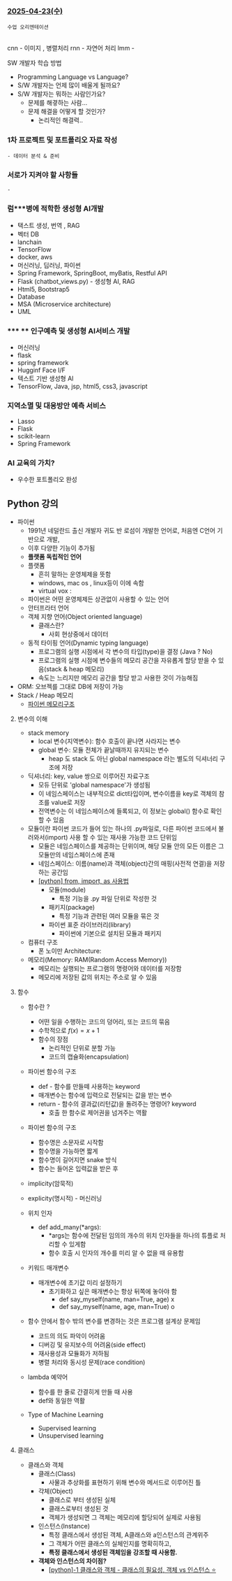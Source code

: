 ### [2025-04-23(수)](https://github.com/NAM-IL/Python_Basic/blob/main/%EC%88%98%EC%97%85%EB%82%B4%EC%9A%A9/04%EC%9B%94/2025-04-23.md)
```
수업 오리엔테이션
```
##

cnn - 이미지 , 병렬처리
rnn - 자연어 처리
lmm - 

SW 개발자 학습 방법
- Programming Language vs Language?
- S/W 개발자는 언제 많이 배울게 될까요?
- S/W 개발자는 뭐하는 사람인가요?
    - 문제를 해곃하는 사람...
    - 문제 해결을 어떻게 할 것인가?
        - 논리적인 해결력..


### 1차 프로젝트 및 포트폴리오 자료 작성
    - 데이터 분석 & 준비

### 서로가 지켜야 할 사항들
    - 

###
### 럼***병에 적학한 생성형 AI개발
- 택스트 생성, 번역 , RAG
- 벡터 DB
- lanchain
- TensorFlow
- docker, aws
- 머신러닝, 딥러닝, 파이썬
- Spring Framework, SpringBoot, myBatis, Restful API
- Flask (chatbot_views.py) - 생성형 AI, RAG
- Html5, Bootstrap5
- Database
- MSA (Microservice architecture)
- UML

### *** ** 인구예측 및 생성형 AI서비스 개발
- 머신러닝
- flask
- spring framework
- Hugginf Face I/F
- 텍스트 기반 생성형 AI
- TensorFlow, Java, jsp, html5, css3, javascript

### 지역소멸 및 대응방안 예측 서비스
- Lasso
- Flask
- scikit-learn
- Spring Framework

### AI 교육의 가치?
- 우수한 포트폴리오 완성

##

## Python 강의
- 파이썬
    - 1991년 네덜란드 출신 개발자 귀도 반 로섬이 개발한 언어로, 처음엔 C언어 기반으로 개발,
    - 이후 다양한 기능이 추가됨
    - **플랫폼 독립적인 언어**
    - 플랫폼
        - 흔히 말하는 운영체제을 뜻함
        - windows, mac os , linux등이 이에 속함
        - virtual vox : 
    - 파이썬은 어떤 운영체제든 상관없이 사용할 수 있는 언어
    - 안터프라터 언어
    - 객체 지향 언어(Object oriented language)
        - 클래스란?
            - 사회 현상중에서 데이터
    - 동적 타이핑 언어(Dynamic typing language)
        - 프로그램의 실행 시점에서 각 변수의 타입(type)을 결정 (Java ? No)
        - 프로그램의 실행 시점에 변수들의 메모리 공간을 자유롭게 할당 받을 수 있음(stack & heap 메모리)
        - 속도는 느리지만 메모리 공간을 할당 받고 사용한 것이 가능해짐
- ORM: 오브젝를 그대로 DB에 저장이 가능
- Stack / Heap 메모리
    - [파이썬 메모리구조](https://velog.io/@wowseok/%ED%8C%8C%EC%9D%B4%EC%8D%AC-%EB%A9%94%EB%AA%A8%EB%A6%AC%EA%B5%AC%EC%A1%B0)

2. 변수의 이해
    - stack memory
        - local 변수(지역변수): 함수 호출이 끝나면 사라지는 변수
        - global 변수: 모듈 전체가 끝날때까지 유지되는 변수
            - heap 도 stack 도 아닌 global namespace 라는 별도의 딕셔너리 구조에 저장
    - 딕셔너리: key, value 쌍으로 이루어진 자료구조
        - 모듀 단위로 'global namespace'가 생성됨
        - 이 네임스페이스는 내부적으로 dict타입이며, 변수이름을 key로 객체의 참조를 value로 저장
        - 전역변수는 이 네임스페이스에 들록되고, 이 정보는 global() 함수로 확인할 수 있음
    - 모듈이란 파이썬 코드가 들어 있는 하나의 .py파일로, 다른 파이썬 코드에서 불러와서(import) 사용 할 수 있는 재사용 가능한 코드 단위임
        - 모듈은 네임스페이스를 제공하는 단위이며, 해당 모듈 안의 모든 이름은 그 모듈만의 네임스페이스에 존재
        - 네임스페이스: 이름(name)과 객체(object)간의 매핑(사전적 연결)을 저장하는 공간임
        - [[python] from, import, as 사용법](https://hezzong.tistory.com/entry/python-from-import-as-%EC%82%AC%EC%9A%A9%EB%B2%95)
            - 모듈(module)
                - 특정 기능을 .py 파일 단위로 작성한 것
            - 패키지(package)
                - 특정 기능과 관련된 여러 모듈을 묶은 것
            - 파이썬 표준 라이브러리(library)
                - 파이썬에 기본으로 설치된 모듈과 패키지
    - 컴퓨터 구조
        - 폰 노이만 Architecture:
    - 메모리(Memory: RAM(Random Access Memory))
        - 메모리는 실행되는 프로그램의 명령어와 데이터를 저장함
        - 메모리에 저장된 값의 위치는 주소로 알 수 있음
4. 함수
    - 함수란 ?
        - 어떤 일을 수행하는 코드의 덩어리, 또는 코드의 묶음
        - 수학적으로 $f(x) = x + 1$
        - 함수의 장점
            - 논리적인 단위로 분할 가능
            - 코드의 캡슐화(encapsulation)
    - 파이썬 함수의 구조
        - def - 함수를 만들떼 사용하는 keyword
        - 매개변수는 함수에 입력으로 전달되는 값을 받는 변수
        - return - 함수의 결과값(리턴값)을 돌려주는 명령어? keyword
            - 호출 한 함수로 제어권을 넘겨주는 역활
    - 파이썬 함수의 구조
        - 함수명은 소문자로 시작함
        - 함수명을 가능하면 짧게
        - 함수명이 길어지면 snake 방식
        - 함수는 들어온 입력값을 받은 후 

    - implicity(암묵적)
    - explicity(명시적) - 머신러닝
    - 위치 인자
        - def add_many(*args):
            - *args는 함수에 전달된 임의의 개수의 위치 인자들을 하나의 튜플로 처리할 수 있게함
            - 함수 호출 시 인자의 개수를 미리 알 수 없을 때 유용함
    - 키워드 매개변수
      - 매개변수에 초기값 미리 설정하기
        - 초기화하고 싶은 매개변수는 항상 뒤쪽에 놓아야 함
            - def say_myself(name, man=True, age) x
            - def say_myself(name, age, man=True) o
    - 함수 안에서 함수 밖의 변수를 변경하는 것은 프로그램 설계상 문제임
        - 코드의 의도 파악이 어려움
        - 디버깅 및 유지보수의 어려움(side effect)
        - 재사용성과 모듈화가 저하됨
        - 병렬 처리와 동시성 문제(race condition)
    - lambda 예약어
        - 함수를 한 줄로 간결히게 만들 때 사용
        - def와 동일한 역활

    - Type of Machine Learning
        - Supervised learning
        - Unsupervised learning

5.  클래스
    - 클래스와 객체
        - 클래스(Class)
            - 사물과 추상화를 표현하기 위해 변수와 메서드로 이루어진 틀
        - 갹체(Object)
            - 클래스로 부터 생성된 실체
            - 클래스로부터 생성된 것
            - 객체가 생성되면 그 객체는 메모리에 할당되어 실제로 사용됨
        - 인스턴스(Instance)
            - 특정 클래스에서 생성된 객체, A클래스와 a인스턴스의 관계위주
            - 그 객체가 어떤 클래스의 실체인지를 명확히하고,
            - **특정 클래스에서 생성된 객체임을 강조할 때 사용함.**
        - **객체와 인스턴스의 차이점?**
          - [[python]-1 클래스와 객체 - 클래스의 필요성, 객체 vs 인스턴스 ⭐](https://velog.io/@jhdai_ly/python1%ED%81%B4%EB%9E%98%EC%8A%A4%EC%99%80-%EA%B0%9D%EC%B2%B4-%ED%81%B4%EB%9E%98%EC%8A%A4%EC%9D%98-%ED%95%84%EC%9A%94%EC%84%B1-%EA%B0%9D%EC%B2%B4-%EC%9D%B8%EC%8A%A4%ED%84%B4%EC%8A%A4)
